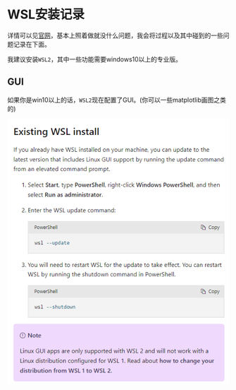 # WSL安装记录

详情可以见[官网](https://learn.microsoft.com/en-us/windows/wsl/install-manual)，基本上照着做就没什么问题，我会将过程以及其中碰到的一些问题记录在下面。

我建议安装`WSL2`，其中一些功能需要windows10以上的专业版。



## GUI

如果你是win10以上的话，`WSL2`现在配置了GUI。(你可以一些matplotlib画图之类的)

![](graph\GUI.png)